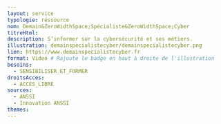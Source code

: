 ```yaml
---
layout: service
typologie: ressource
nom: Demain&ZeroWidthSpace;Spécialiste&ZeroWidthSpace;Cyber
titreHtml: 
description: S’informer sur la cybersécurité et ses métiers.
illustration: demainspecialistecyber/demainspecialistecyber.png
lien: https://www.demainspecialistecyber.fr
format: Video # Rajoute le badge en haut à droite de l'illustration
besoins:
  - SENSIBILISER_ET_FORMER
droitsAcces:
  - ACCES_LIBRE
sources:
  - ANSSI
  - Innovation ANSSI
themes:
---
```

